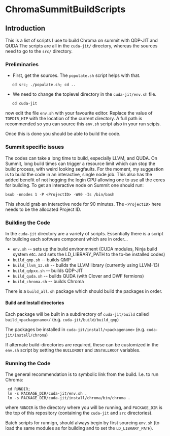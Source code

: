 # ChromaSummitBuildScripts

## Introduction

This is a list of scripts I use to build Chroma on summit with QDP-JIT and QUDA
The scripts are all in the `cuda-jit/` directory, whereas the sources need to go to the `src/` directory. 

### Preliminaries
 * First, get the sources. The `populate.sh` script helps with that. 
 ```bash$
    cd src; ./populate.sh; cd ..
 ```
 * We need to change the toplevel directory in the `cuda-jit/env.sh` file.
 ```bash$
    cd cuda-jit
 ```
   now edit the file `env.sh` with your favourite editor. Replace the value of `TOPDIR_HIP` with the location
   of the current directory. A full path is recommended so you can source this  `env.sh` script also in your run scipts.
 
 Once this is done you should be able to build the code.
 
### Summit specific issues

The codes can take a long time to build, especially LLVM, and QUDA. On Summit, long build times can trigger a resource limit which can stop the build process, with weird looking segfaults. For the moment, my suggestion is to build the code in an interactive, single node job. This also has the added benefit of not hogging the login CPU allowing one to use all the cores for building. To get an interactive node on Summit one should run:

```bash$
bsub -nnodes 1 -P <ProjectID> -W90 -Is /bin/bash
```
This should grab an interactive node for 90 minutes. The `<ProjectID>` here needs to be the allocated Project ID.
 
### Building the Code
In the `cuda-jit` directory are a variety of scripts. Essentially there is a script for building each software component which are in order...
 * `env.sh` -- sets up the build environmnent (CUDA modules, Ninja build system etc. and sets the LD_LIBRARY_PATH to the to-be installed codes)
 * `build_qmp.sh` -- builds QMP
 * `build_llvm_13.sh` -- builds the LLVM library (currently using LLVM-13)
 * `build_qdpxx.sh` -- builds QDP-JIT
 * `build_quda.sh` -- builds QUDA (with Clover and DWF fermions)
 * `build_chroma.sh` -- builds Chroma

There is a `build_all.sh` package which should build the packages in order. 

#### Build and Install directories
Each package will be built in a subdirectory of `cuda-jit/build` called `build_<packagename>/` (e.g. `cuda-jit/build/build_qmp`)

The packages be installed in `cuda-jit/install/<packagename>` (e.g. `cuda-jit/install/chroma`)

If alternate build-directories are required, these can be customized in the `env.sh` script by setting the `BUILDROOT` and `INSTALLROOT` variables.


### Running the Code
The general recommendation is to symbolic link from the build. I.e. to run Chroma:
```bash$
 cd RUNDIR;
 ln -s PACKAGE_DIR/cuda-jit/env.sh .
 ln -s PACKAGE_DIR/cuda-jit/install/chroma/bin/chroma .
 ```
 where `RUNDIR` is the directory where you will be running, and `PACKAGE_DIR` is the top of this repository (containing the `cuda-jit` and `src` directories).
 
Batch scripts for runnign, should always begin by first sourcing `env.sh` (to load the same modules as for building and to set the `LD_LIBRARY_PATH`).
